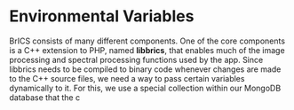 # Environmental Variables
BrICS consists of many different components. One of the core components is a C++ extension to PHP, named **libbrics**, that enables much of the image processing and spectral processing functions used by the app. Since libbrics needs to be compiled to binary code whenever changes are made to the C++ source files, we need a way to pass certain variables dynamically to it. For this, we use a special collection within our MongoDB database that the c
<!--stackedit_data:
eyJoaXN0b3J5IjpbMTI1MzEzNDA2Nl19
-->